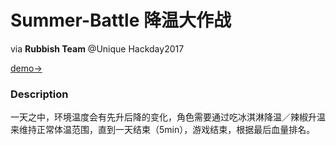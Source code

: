 # Summer-Battle 降温大作战
via **Rubbish Team** @Unique Hackday2017

[demo->](https://leridy.github.io/Summer-Battle/login.html)

### Description
一天之中，环境温度会有先升后降的变化，角色需要通过吃冰淇淋降温／辣椒升温来维持正常体温范围，直到一天结束（5min），游戏结束，根据最后血量排名。
